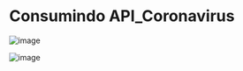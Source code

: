 # Consumindo API_Coronavirus

![image](https://user-images.githubusercontent.com/87217322/232383152-b05f9f93-68c2-4e13-82e7-384415fabbef.png)


![image](https://user-images.githubusercontent.com/87217322/232383380-46bf2a0f-6767-4210-a01d-79adb45f58e8.png)
